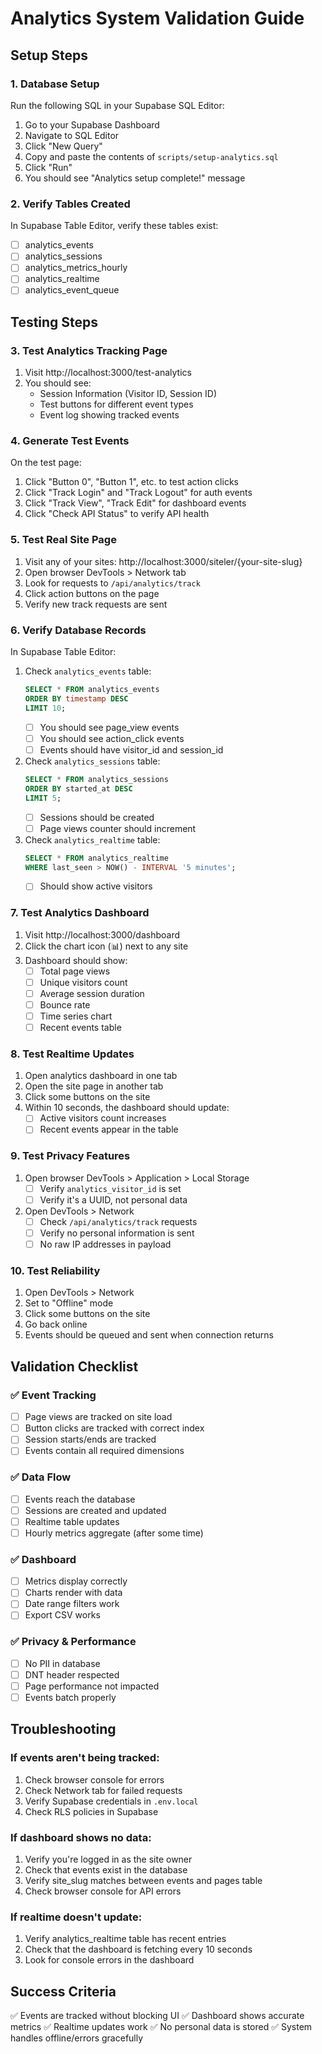 # Analytics System Validation Guide

## Setup Steps

### 1. Database Setup
Run the following SQL in your Supabase SQL Editor:

1. Go to your Supabase Dashboard
2. Navigate to SQL Editor
3. Click "New Query"
4. Copy and paste the contents of `scripts/setup-analytics.sql`
5. Click "Run"
6. You should see "Analytics setup complete!" message

### 2. Verify Tables Created
In Supabase Table Editor, verify these tables exist:
- [ ] analytics_events
- [ ] analytics_sessions  
- [ ] analytics_metrics_hourly
- [ ] analytics_realtime
- [ ] analytics_event_queue

## Testing Steps

### 3. Test Analytics Tracking Page
1. Visit http://localhost:3000/test-analytics
2. You should see:
   - Session Information (Visitor ID, Session ID)
   - Test buttons for different event types
   - Event log showing tracked events

### 4. Generate Test Events
On the test page:
1. Click "Button 0", "Button 1", etc. to test action clicks
2. Click "Track Login" and "Track Logout" for auth events
3. Click "Track View", "Track Edit" for dashboard events
4. Click "Check API Status" to verify API health

### 5. Test Real Site Page
1. Visit any of your sites: http://localhost:3000/siteler/{your-site-slug}
2. Open browser DevTools > Network tab
3. Look for requests to `/api/analytics/track`
4. Click action buttons on the page
5. Verify new track requests are sent

### 6. Verify Database Records
In Supabase Table Editor:

1. Check `analytics_events` table:
   ```sql
   SELECT * FROM analytics_events 
   ORDER BY timestamp DESC 
   LIMIT 10;
   ```
   - [ ] You should see page_view events
   - [ ] You should see action_click events
   - [ ] Events should have visitor_id and session_id

2. Check `analytics_sessions` table:
   ```sql
   SELECT * FROM analytics_sessions 
   ORDER BY started_at DESC 
   LIMIT 5;
   ```
   - [ ] Sessions should be created
   - [ ] Page views counter should increment

3. Check `analytics_realtime` table:
   ```sql
   SELECT * FROM analytics_realtime 
   WHERE last_seen > NOW() - INTERVAL '5 minutes';
   ```
   - [ ] Should show active visitors

### 7. Test Analytics Dashboard
1. Visit http://localhost:3000/dashboard
2. Click the chart icon (📊) next to any site
3. Dashboard should show:
   - [ ] Total page views
   - [ ] Unique visitors count
   - [ ] Average session duration
   - [ ] Bounce rate
   - [ ] Time series chart
   - [ ] Recent events table

### 8. Test Realtime Updates
1. Open analytics dashboard in one tab
2. Open the site page in another tab
3. Click some buttons on the site
4. Within 10 seconds, the dashboard should update:
   - [ ] Active visitors count increases
   - [ ] Recent events appear in the table

### 9. Test Privacy Features
1. Open browser DevTools > Application > Local Storage
   - [ ] Verify `analytics_visitor_id` is set
   - [ ] Verify it's a UUID, not personal data

2. Open DevTools > Network
   - [ ] Check `/api/analytics/track` requests
   - [ ] Verify no personal information is sent
   - [ ] No raw IP addresses in payload

### 10. Test Reliability
1. Open DevTools > Network
2. Set to "Offline" mode
3. Click some buttons on the site
4. Go back online
5. Events should be queued and sent when connection returns

## Validation Checklist

### ✅ Event Tracking
- [ ] Page views are tracked on site load
- [ ] Button clicks are tracked with correct index
- [ ] Session starts/ends are tracked
- [ ] Events contain all required dimensions

### ✅ Data Flow
- [ ] Events reach the database
- [ ] Sessions are created and updated
- [ ] Realtime table updates
- [ ] Hourly metrics aggregate (after some time)

### ✅ Dashboard
- [ ] Metrics display correctly
- [ ] Charts render with data
- [ ] Date range filters work
- [ ] Export CSV works

### ✅ Privacy & Performance
- [ ] No PII in database
- [ ] DNT header respected
- [ ] Page performance not impacted
- [ ] Events batch properly

## Troubleshooting

### If events aren't being tracked:
1. Check browser console for errors
2. Check Network tab for failed requests
3. Verify Supabase credentials in `.env.local`
4. Check RLS policies in Supabase

### If dashboard shows no data:
1. Verify you're logged in as the site owner
2. Check that events exist in the database
3. Verify site_slug matches between events and pages table
4. Check browser console for API errors

### If realtime doesn't update:
1. Verify analytics_realtime table has recent entries
2. Check that the dashboard is fetching every 10 seconds
3. Look for console errors in the dashboard

## Success Criteria
✅ Events are tracked without blocking UI
✅ Dashboard shows accurate metrics
✅ Realtime updates work
✅ No personal data is stored
✅ System handles offline/errors gracefully